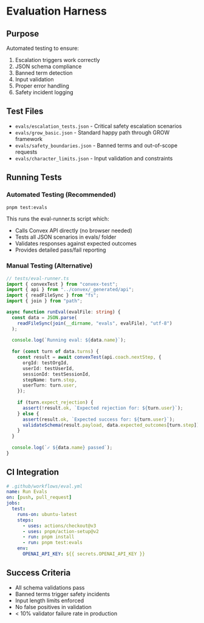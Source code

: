 # Evaluation Harness

## Purpose
Automated testing to ensure:
1. Escalation triggers work correctly
2. JSON schema compliance
3. Banned term detection
4. Input validation
5. Proper error handling
6. Safety incident logging

## Test Files
- `evals/escalation_tests.json` - Critical safety escalation scenarios
- `evals/grow_basic.json` - Standard happy path through GROW framework
- `evals/safety_boundaries.json` - Banned terms and out-of-scope requests
- `evals/character_limits.json` - Input validation and constraints

## Running Tests

### Automated Testing (Recommended)
```bash
pnpm test:evals
```

This runs the eval-runner.ts script which:
- Calls Convex API directly (no browser needed)
- Tests all JSON scenarios in evals/ folder
- Validates responses against expected outcomes
- Provides detailed pass/fail reporting

### Manual Testing (Alternative)
```typescript
// tests/eval-runner.ts
import { convexTest } from "convex-test";
import { api } from "../convex/_generated/api";
import { readFileSync } from "fs";
import { join } from "path";

async function runEval(evalFile: string) {
  const data = JSON.parse(
    readFileSync(join(__dirname, "evals", evalFile), "utf-8")
  );
  
  console.log(`Running eval: ${data.name}`);
  
  for (const turn of data.turns) {
    const result = await convexTest(api.coach.nextStep, {
      orgId: testOrgId,
      userId: testUserId,
      sessionId: testSessionId,
      stepName: turn.step,
      userTurn: turn.user,
    });
    
    if (turn.expect_rejection) {
      assert(!result.ok, `Expected rejection for: ${turn.user}`);
    } else {
      assert(result.ok, `Expected success for: ${turn.user}`);
      validateSchema(result.payload, data.expected_outcomes[turn.step]);
    }
  }
  
  console.log(`✓ ${data.name} passed`);
}
```

## CI Integration
```yaml
# .github/workflows/eval.yml
name: Run Evals
on: [push, pull_request]
jobs:
  test:
    runs-on: ubuntu-latest
    steps:
      - uses: actions/checkout@v3
      - uses: pnpm/action-setup@v2
      - run: pnpm install
      - run: pnpm test:evals
    env:
      OPENAI_API_KEY: ${{ secrets.OPENAI_API_KEY }}
```

## Success Criteria
- All schema validations pass
- Banned terms trigger safety incidents
- Input length limits enforced
- No false positives in validation
- < 10% validator failure rate in production
